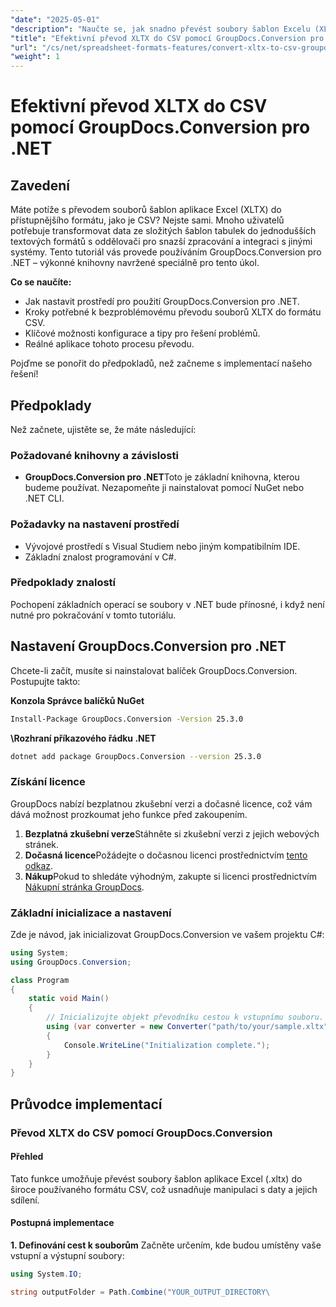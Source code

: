 ```yaml
---
"date": "2025-05-01"
"description": "Naučte se, jak snadno převést soubory šablon Excelu (XLTX) do formátu CSV pomocí nástroje GroupDocs.Conversion pro .NET. Postupujte podle tohoto podrobného návodu, který zjednoduší zpracování dat a vylepší integraci systému."
"title": "Efektivní převod XLTX do CSV pomocí GroupDocs.Conversion pro .NET"
"url": "/cs/net/spreadsheet-formats-features/convert-xltx-to-csv-groupdocs-conversion-net/"
"weight": 1
---
```


# Efektivní převod XLTX do CSV pomocí GroupDocs.Conversion pro .NET

## Zavedení

Máte potíže s převodem souborů šablon aplikace Excel (XLTX) do přístupnějšího formátu, jako je CSV? Nejste sami. Mnoho uživatelů potřebuje transformovat data ze složitých šablon tabulek do jednodušších textových formátů s oddělovači pro snazší zpracování a integraci s jinými systémy. Tento tutoriál vás provede používáním GroupDocs.Conversion pro .NET – výkonné knihovny navržené speciálně pro tento úkol.

**Co se naučíte:**
- Jak nastavit prostředí pro použití GroupDocs.Conversion pro .NET.
- Kroky potřebné k bezproblémovému převodu souborů XLTX do formátu CSV.
- Klíčové možnosti konfigurace a tipy pro řešení problémů.
- Reálné aplikace tohoto procesu převodu.

Pojďme se ponořit do předpokladů, než začneme s implementací našeho řešení!

## Předpoklady

Než začnete, ujistěte se, že máte následující:

### Požadované knihovny a závislosti
- **GroupDocs.Conversion pro .NET**Toto je základní knihovna, kterou budeme používat. Nezapomeňte ji nainstalovat pomocí NuGet nebo .NET CLI.

### Požadavky na nastavení prostředí
- Vývojové prostředí s Visual Studiem nebo jiným kompatibilním IDE.
- Základní znalost programování v C#.

### Předpoklady znalostí
Pochopení základních operací se soubory v .NET bude přínosné, i když není nutné pro pokračování v tomto tutoriálu.

## Nastavení GroupDocs.Conversion pro .NET

Chcete-li začít, musíte si nainstalovat balíček GroupDocs.Conversion. Postupujte takto:

**Konzola Správce balíčků NuGet**

```bash
Install-Package GroupDocs.Conversion -Version 25.3.0
```

**\Rozhraní příkazového řádku .NET**

```bash
dotnet add package GroupDocs.Conversion --version 25.3.0
```

### Získání licence
GroupDocs nabízí bezplatnou zkušební verzi a dočasné licence, což vám dává možnost prozkoumat jeho funkce před zakoupením.
1. **Bezplatná zkušební verze**Stáhněte si zkušební verzi z jejich webových stránek.
2. **Dočasná licence**Požádejte o dočasnou licenci prostřednictvím [tento odkaz](https://purchase.groupdocs.com/temporary-license/).
3. **Nákup**Pokud to shledáte výhodným, zakupte si licenci prostřednictvím [Nákupní stránka GroupDocs](https://purchase.groupdocs.com/buy).

### Základní inicializace a nastavení
Zde je návod, jak inicializovat GroupDocs.Conversion ve vašem projektu C#:

```csharp
using System;
using GroupDocs.Conversion;

class Program
{
    static void Main()
    {
        // Inicializujte objekt převodníku cestou k vstupnímu souboru.
        using (var converter = new Converter("path/to/your/sample.xltx"))
        {
            Console.WriteLine("Initialization complete.");
        }
    }
}
```

## Průvodce implementací

### Převod XLTX do CSV pomocí GroupDocs.Conversion

#### Přehled
Tato funkce umožňuje převést soubory šablon aplikace Excel (.xltx) do široce používaného formátu CSV, což usnadňuje manipulaci s daty a jejich sdílení.

#### Postupná implementace
**1. Definování cest k souborům**
Začněte určením, kde budou umístěny vaše vstupní a výstupní soubory:

```csharp
using System.IO;

string outputFolder = Path.Combine("YOUR_OUTPUT_DIRECTORY\